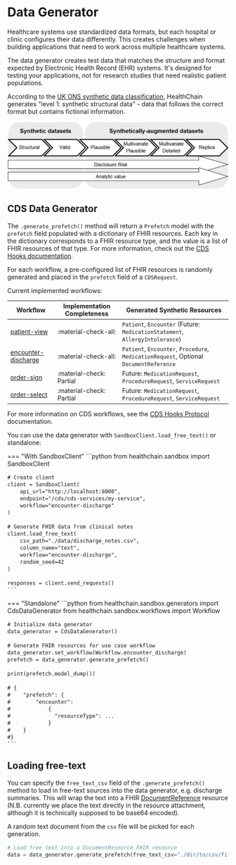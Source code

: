 # Data Generator

Healthcare systems use standardized data formats, but each hospital or clinic configures their data differently. This creates challenges when building applications that need to work across multiple healthcare systems.

The data generator creates test data that matches the structure and format expected by Electronic Health Record (EHR) systems. It's designed for testing your applications, not for research studies that need realistic patient populations.

According to the [UK ONS synthetic data classification](https://www.ons.gov.uk/methodology/methodologicalpublications/generalmethodology/onsworkingpaperseries/onsmethodologyworkingpaperseriesnumber16syntheticdatapilot#:~:text=Synthetic%20data%20at%20ONS&text=Synthetic%20data%20is%20created%20by,that%20provided%20the%20original%20data.%E2%80%9D), HealthChain generates "level 1: synthetic structural data" - data that follows the correct format but contains fictional information.

![Synthetic data](../../assets/images/synthetic_data_ons.png)

## CDS Data Generator

The `.generate_prefetch()` method will return a `Prefetch` model with the `prefetch` field populated with a dictionary of FHIR resources. Each key in the dictionary corresponds to a FHIR resource type, and the value is a list of FHIR resources of that type. For more information, check out the [CDS Hooks documentation](https://cds-hooks.org/specification/current/#providing-fhir-resources-to-a-cds-service).

For each workflow, a pre-configured list of FHIR resources is randomly generated and placed in the `prefetch` field of a `CDSRequest`.

Current implemented workflows:

| Workflow      | Implementation Completeness        | Generated Synthetic Resources |
| ----------- | ------------------------------------ | -----------------------------
| [patient-view](https://cds-hooks.org/hooks/patient-view/) | :material-check-all:  | `Patient`, `Encounter` (Future: `MedicationStatement`, `AllergyIntolerance`)|
| [encounter-discharge](https://cds-hooks.org/hooks/encounter-discharge/)| :material-check-all: | `Patient`, `Encounter`, `Procedure`, `MedicationRequest`, Optional `DocumentReference` |
| [order-sign](https://cds-hooks.org/hooks/order-sign/)| :material-check: Partial | Future: `MedicationRequest`, `ProcedureRequest`, `ServiceRequest` |
| [order-select](https://cds-hooks.org/hooks/order-select/) | :material-check: Partial | Future: `MedicationRequest`, `ProcedureRequest`, `ServiceRequest` |

For more information on CDS workflows, see the [CDS Hooks Protocol](../gateway/cdshooks.md) documentation.

You can use the data generator with `SandboxClient.load_free_text()` or standalone:

=== "With SandboxClient"
    ```python
    from healthchain.sandbox import SandboxClient

    # Create client
    client = SandboxClient(
        api_url="http://localhost:8000",
        endpoint="/cds/cds-services/my-service",
        workflow="encounter-discharge"
    )

    # Generate FHIR data from clinical notes
    client.load_free_text(
        csv_path="./data/discharge_notes.csv",
        column_name="text",
        workflow="encounter-discharge",
        random_seed=42
    )

    responses = client.send_requests()
    ```


=== "Standalone"
    ```python
    from healthchain.sandbox.generators import CdsDataGenerator
    from healthchain.sandbox.workflows import Workflow

    # Initialize data generator
    data_generator = CdsDataGenerator()

    # Generate FHIR resources for use case workflow
    data_generator.set_workflow(Workflow.encounter_discharge)
    prefetch = data_generator.generate_prefetch()

    print(prefetch.model_dump())

    # {
    #    "prefetch": {
    #        "encounter":
    #            {
    #              "resourceType": ...
    #            }
    #    }
    #}
    ```

<!-- You can pass in parameters in `contraint` argument to limit the general form of the FHIR resources you get back, but this feature is experimental. Arguments supported are:
- `"has_medication_request"`
- `"has_problem_list"`
- `"has_procedures"`
- `"long_encounter_period"`

```python
data_generator.generate(constrain=["has_medication_requests"])
```
-->

## Loading free-text

You can specify the `free_text_csv` field of the `.generate_prefetch()` method to load in free-text sources into the data generator, e.g. discharge summaries. This will wrap the text into a FHIR [DocumentReference](https://build.fhir.org/documentreference.html) resource (N.B. currently we place the text directly in the resource attachment, although it is technically supposed to be base64 encoded).

A random text document from the `csv` file will be picked for each generation.

```python
# Load free text into a DocumentResource FHIR resource
data = data_generator.generate_prefetch(free_text_csv="./dir/to/csv/file")
```
